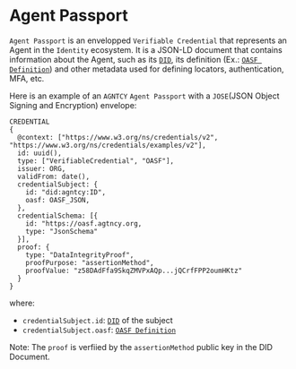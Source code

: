 # Agent Passport

`Agent Passport` is an envelopped `Verifiable Credential` that represents an Agent in the `Identity` ecosystem.
It is a JSON-LD document that contains information about the Agent, such as its [`DID`](/docs/did), its definition (Ex.: [`OASF Definition`](https://schema.oasf.agntcy.org/objects/agent)) and other metadata used for defining locators, authentication, MFA, etc.

Here is an example of an `AGNTCY` `Agent Passport` with a `JOSE`(JSON Object Signing and Encryption) envelope:

```
CREDENTIAL
{
  @context: ["https://www.w3.org/ns/credentials/v2", "https://www.w3.org/ns/credentials/examples/v2"],
  id: uuid(),
  type: ["VerifiableCredential", "OASF"],
  issuer: ORG,
  validFrom: date(),
  credentialSubject: {
    id: "did:agntcy:ID",
    oasf: OASF_JSON,
  },
  credentialSchema: [{
    id: "https://oasf.agtncy.org,
    type: "JsonSchema"
  }],
  proof: {
    type: "DataIntegrityProof",
    proofPurpose: "assertionMethod",
    proofValue: "z58DAdFfa9SkqZMVPxAQp...jQCrfFPP2oumHKtz"
  }
}

```

where:

- `credentialSubject.id`: [`DID`](/docs/id) of the subject
- `credentialSubject.oasf`: [`OASF Definition`](https://schema.oasf.agntcy.org/objects/agent)

Note: The `proof` is verfiied by the `assertionMethod` public key in the DID Document.
